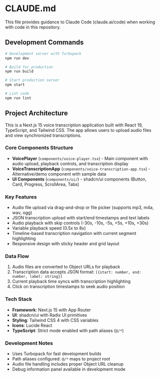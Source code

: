 # CLAUDE.md

This file provides guidance to Claude Code (claude.ai/code) when working with code in this repository.

## Development Commands

```bash
# Development server with Turbopack
npm run dev

# Build for production
npm run build

# Start production server
npm start

# Lint code
npm run lint
```

## Project Architecture

This is a Next.js 15 voice transcription application built with React 19, TypeScript, and Tailwind CSS. The app allows users to upload audio files and view synchronized transcriptions.

### Core Components Structure

- **VoicePlayer** (`components/voice-player.tsx`) - Main component with audio upload, playback controls, and transcription display
- **VoiceTranscriptionApp** (`components/voice-transcription-app.tsx`) - Alternative/demo component with sample data
- **UI Components** (`components/ui/`) - shadcn/ui components (Button, Card, Progress, ScrollArea, Tabs)

### Key Features

- Audio file upload via drag-and-drop or file picker (supports mp3, m4a, wav, ogg)
- JSON transcription upload with start/end timestamps and text labels
- Audio playback with skip controls (-30s, -10s, -5s, +5s, +10s, +30s)
- Variable playback speed (0.5x to 8x)
- Timeline-based transcription navigation with current segment highlighting
- Responsive design with sticky header and grid layout

### Data Flow

1. Audio files are converted to Object URLs for playback
2. Transcription data accepts JSON format: `[{start: number, end: number, label: string}]`
3. Current playback time syncs with transcription highlighting
4. Click on transcription timestamps to seek audio position

### Tech Stack

- **Framework**: Next.js 15 with App Router
- **UI**: shadcn/ui with Radix UI primitives
- **Styling**: Tailwind CSS 4 with CSS variables
- **Icons**: Lucide React
- **TypeScript**: Strict mode enabled with path aliases (`@/*`)

### Development Notes

- Uses Turbopack for fast development builds
- Path aliases configured: `@/*` maps to project root
- Audio file handling includes proper Object URL cleanup
- Debug information panel available in development mode